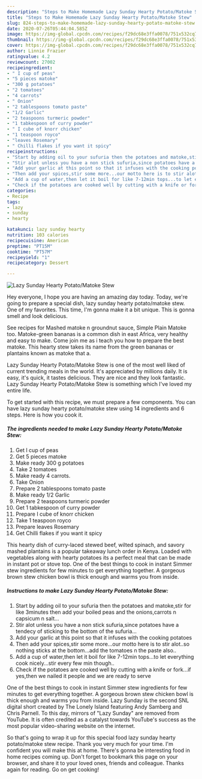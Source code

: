 ```yaml
---
description: "Steps to Make Homemade Lazy Sunday Hearty Potato/Matoke Stew"
title: "Steps to Make Homemade Lazy Sunday Hearty Potato/Matoke Stew"
slug: 824-steps-to-make-homemade-lazy-sunday-hearty-potato-matoke-stew
date: 2020-07-26T05:44:04.585Z
image: https://img-global.cpcdn.com/recipes/f29dc68e3ffa0078/751x532cq70/lazy-sunday-hearty-potatomatoke-stew-recipe-main-photo.jpg
thumbnail: https://img-global.cpcdn.com/recipes/f29dc68e3ffa0078/751x532cq70/lazy-sunday-hearty-potatomatoke-stew-recipe-main-photo.jpg
cover: https://img-global.cpcdn.com/recipes/f29dc68e3ffa0078/751x532cq70/lazy-sunday-hearty-potatomatoke-stew-recipe-main-photo.jpg
author: Linnie Frazier
ratingvalue: 4.2
reviewcount: 27002
recipeingredient:
- " I cup of peas"
- "5 pieces matoke"
- "300 g potatoes"
- "2 tomatoes"
- "4 carrots"
- " Onion"
- "2 tablespoons tomato paste"
- "1/2 Garlic"
- "2 teaspoons turmeric powder"
- "1 tabkespoon of curry powder"
- " I cube of knorr chicken"
- "1 teaspoon royco"
- "leaves Rosemary"
- " Chilli flakes if you want it spicy"
recipeinstructions:
- "Start by adding oil to your sufuria then the potatoes and matoke,stir for like 3minutes then add your boiled peas and the onions,carrots n capsicum n salt..."
- "Stir alot unless you have a non stick sufuria,since potatoes have a tendecy of sticking to the bottom of the sufuria..."
- "Add your garlic at this point so that it infuses with the cooking potatoes"
- "Then add your spices,stir some more...our motto here is to stir alot..so nothing sticks at the bottom...add the tomatoes n the paste also.."
- "Add a cup of water,then let it boil for like 7-12min tops...to let everything cook nicely...stir every few min though.."
- "Check if the potatoes are cooked well by cutting with a knife or fork...if yes,then we nailed it people and we are ready to serve"
categories:
- Recipe
tags:
- lazy
- sunday
- hearty

katakunci: lazy sunday hearty 
nutrition: 103 calories
recipecuisine: American
preptime: "PT15M"
cooktime: "PT57M"
recipeyield: "1"
recipecategory: Dessert

---
```



![Lazy Sunday Hearty Potato/Matoke Stew](https://img-global.cpcdn.com/recipes/f29dc68e3ffa0078/751x532cq70/lazy-sunday-hearty-potatomatoke-stew-recipe-main-photo.jpg)

Hey everyone, I hope you are having an amazing day today. Today, we're going to prepare a special dish, lazy sunday hearty potato/matoke stew. One of my favorites. This time, I'm gonna make it a bit unique. This is gonna smell and look delicious.

See recipes for Mashed matoke n groundnut sauce, Simple Plain Matoke too. Matoke-green bananas is a common dish in east Africa, very healthy and easy to make. Come join me as i teach you how to prepare the best matoke. This hearty stew takes its name from the green bananas or plantains known as matoke that a.

Lazy Sunday Hearty Potato/Matoke Stew is one of the most well liked of current trending meals in the world. It's appreciated by millions daily. It is easy, it's quick, it tastes delicious. They are nice and they look fantastic. Lazy Sunday Hearty Potato/Matoke Stew is something which I've loved my entire life.


To get started with this recipe, we must prepare a few components. You can have lazy sunday hearty potato/matoke stew using 14 ingredients and 6 steps. Here is how you cook it.

<!--inarticleads1-->

##### The ingredients needed to make Lazy Sunday Hearty Potato/Matoke Stew:

1. Get  I cup of peas
1. Get 5 pieces matoke
1. Make ready 300 g potatoes
1. Take 2 tomatoes
1. Make ready 4 carrots.
1. Take  Onion
1. Prepare 2 tablespoons tomato paste
1. Make ready 1/2 Garlic
1. Prepare 2 teaspoons turmeric powder
1. Get 1 tabkespoon of curry powder
1. Prepare  I cube of knorr chicken
1. Take 1 teaspoon royco
1. Prepare leaves Rosemary
1. Get  Chilli flakes if you want it spicy


This hearty dish of curry-laced stewed beef, wilted spinach, and savory mashed plantains is a popular takeaway lunch order in Kenya. Loaded with vegetables along with hearty potatoes its a perfect meal that can be made in instant pot or stove top. One of the best things to cook in instant Simmer stew ingredients for few minutes to get everything together. A gorgeous brown stew chicken bowl is thick enough and warms you from inside. 

<!--inarticleads2-->

##### Instructions to make Lazy Sunday Hearty Potato/Matoke Stew:

1. Start by adding oil to your sufuria then the potatoes and matoke,stir for like 3minutes then add your boiled peas and the onions,carrots n capsicum n salt...
1. Stir alot unless you have a non stick sufuria,since potatoes have a tendecy of sticking to the bottom of the sufuria...
1. Add your garlic at this point so that it infuses with the cooking potatoes
1. Then add your spices,stir some more...our motto here is to stir alot..so nothing sticks at the bottom...add the tomatoes n the paste also..
1. Add a cup of water,then let it boil for like 7-12min tops...to let everything cook nicely...stir every few min though..
1. Check if the potatoes are cooked well by cutting with a knife or fork...if yes,then we nailed it people and we are ready to serve


One of the best things to cook in instant Simmer stew ingredients for few minutes to get everything together. A gorgeous brown stew chicken bowl is thick enough and warms you from inside. Lazy Sunday is the second SNL digital short created by The Lonely Island featuring Andy Samberg and Chris Parnell. To this day, mirrors of &#34;Lazy Sunday&#34; are removed from YouTube. It is often credited as a catalyst towards YouTube&#39;s success as the most popular video-sharing website on the internet. 

So that's going to wrap it up for this special food lazy sunday hearty potato/matoke stew recipe. Thank you very much for your time. I'm confident you will make this at home. There's gonna be interesting food in home recipes coming up. Don't forget to bookmark this page on your browser, and share it to your loved ones, friends and colleague. Thanks again for reading. Go on get cooking!
